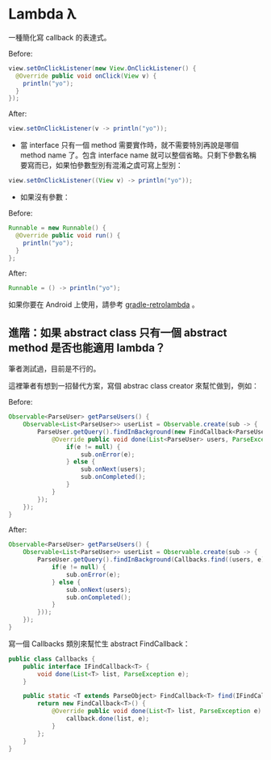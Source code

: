 # Lambda &lambda;

一種簡化寫 callback 的表達式。

Before:

```java
view.setOnClickListener(new View.OnClickListener() {
  @Override public void onClick(View v) {
    println("yo");
  }
});
```

After:

```java
view.setOnClickListener(v -> println("yo"));
```

* 當 interface 只有一個 method 需要實作時，就不需要特別再說是哪個 method name 了。包含 interface name 就可以整個省略。只剩下參數名稱要寫而已，如果怕參數型別有混淆之虞可寫上型別：

```java
view.setOnClickListener((View v) -> println("yo"));
```

* 如果沒有參數：

Before:

```java
Runnable = new Runnable() {
  @Override public void run() {
    println("yo");
  }
};
```

After:

```java
Runnable = () -> println("yo");
```

如果你要在 Android 上使用，請參考 [gradle-retrolambda](https://github.com/evant/gradle-retrolambda) 。


## 進階：如果 abstract class 只有一個 abstract method 是否也能適用 lambda？

筆者測試過，目前是不行的。

這裡筆者有想到一招替代方案，寫個 abstrac class creator 來幫忙做到，例如：

Before:

```java
Observable<ParseUser> getParseUsers() {
    Observable<List<ParseUser>> userList = Observable.create(sub -> {
        ParseUser.getQuery().findInBackground(new FindCallback<ParseUser>() {
            @Override public void done(List<ParseUser> users, ParseException e) {
                if(e != null) {
                    sub.onError(e);
                } else {
                    sub.onNext(users);
                    sub.onCompleted();
                }
            }
        });
    });
}
```

After:

```java
Observable<ParseUser> getParseUsers() {
    Observable<List<ParseUser>> userList = Observable.create(sub -> {
        ParseUser.getQuery().findInBackground(Callbacks.find((users, e) -> {
            if(e != null) {
                sub.onError(e);
            } else {
                sub.onNext(users);
                sub.onCompleted();
            }
        }));
    });
}
```

寫一個 Callbacks 類別來幫忙生 abstract FindCallback：

```java
public class Callbacks {
    public interface IFindCallback<T> {
        void done(List<T> list, ParseException e);
    }

    public static <T extends ParseObject> FindCallback<T> find(IFindCallback<T> callback) {
        return new FindCallback<T>() {
            @Override public void done(List<T> list, ParseException e) {
                callback.done(list, e);
            }
        };
    }
}
```